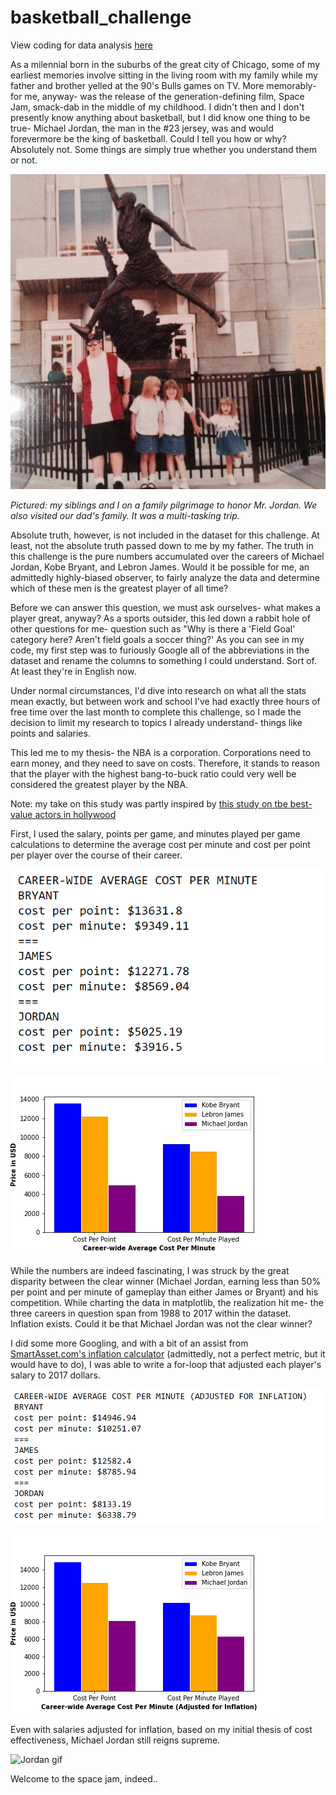 # basketball_challenge
 
View coding for data analysis [here](https://github.com/kehull/basketball_challenge/blob/main/Untitled.ipynb)

As a milennial born in the suburbs of the great city of Chicago, some of my earliest memories involve sitting in the living room with my family while my father and brother yelled at the 90's Bulls games on TV. More memorably- for me, anyway- was the release of the generation-defining film, Space Jam, smack-dab in the middle of my childhood. I didn't then and I don't presently know anything about basketball, but I did know one thing to be true- Michael Jordan, the man in the #23 jersey, was and would forevermore be the king of basketball. Could I tell you how or why? Absolutely not. Some things are simply true whether you understand them or not.

![family](https://github.com/kehull/basketball_challenge/blob/main/images/family.jpg?raw=true)

_Pictured: my siblings and I on a family pilgrimage to honor Mr. Jordan. We also visited our dad's family. It was a multi-tasking trip._

Absolute truth, however, is not included in the dataset for this challenge. At least, not the absolute truth passed down to me by my father. The truth in this challenge is the pure numbers accumulated over the careers of Michael Jordan, Kobe Bryant, and Lebron James. Would it be possible for me, an admittedly highly-biased observer, to fairly analyze the data and determine which of these men is the greatest player of all time?

Before we can answer this question, we must ask ourselves- what makes a player great, anyway? As a sports outsider, this led down a rabbit hole of other questions for me- question such as "Why is there a 'Field Goal' category here? Aren't field goals a soccer thing?' As you can see in my code, my first step was to furiously Google all of the abbreviations in the dataset and rename the columns to something I could understand. Sort of. At least they're in English now.

Under normal circumstances, I'd dive into research on what all the stats mean exactly, but between work and school I've had exactly three hours of free time over the last month to complete this challenge, so I made the decision to limit my research to topics I already understand- things like points and salaries.

This led me to my thesis- the NBA is a corporation. Corporations need to earn money, and they need to save on costs. Therefore, it stands to reason that the player with the highest bang-to-buck ratio could very well be considered the greatest player by the NBA.

Note: my take on this study was partly inspired by [this study on tbe best-value actors in hollywood](https://www.statista.com/statistics/649757/best-value-actors-in-hollywood/#:~:text=The%20statistic%20presents%20a%20ranking,one%20dollar%20of%20his%20pay.)

First, I used the salary, points per game, and minutes played per game calculations to determine the average cost per minute and cost per point per player over the course of their career.

![](https://github.com/kehull/basketball_challenge/blob/main/images/cost_per_minute.png?raw=true)

![](https://github.com/kehull/basketball_challenge/blob/main/images/raw_plot.jpg?raw=true)

While the numbers are indeed fascinating, I was struck by the great disparity between the clear winner (Michael Jordan, earning less than 50% per point and per minute of gameplay than either James or Bryant) and his competition. While charting the data in matplotlib, the realization hit me- the three careers in question span from 1988 to 2017 within the dataset. Inflation exists. Could it be that Michael Jordan was not the clear winner?

I did some more Googling, and with a bit of an assist from [SmartAsset.com's inflation calculator](https://smartasset.com/investing/inflation-calculator) (admittedly, not a perfect metric, but it would have to do), I was able to write a for-loop that adjusted each player's salary to 2017 dollars.

![](https://github.com/kehull/basketball_challenge/blob/main/images/adj_cost_per_minute.png?raw=true)

![](https://github.com/kehull/basketball_challenge/blob/main/images/adj_plot.png?raw=true)

Even with salaries adjusted for inflation, based on my initial thesis of cost effectiveness, Michael Jordan still reigns supreme.

![Jordan gif](https://media.tenor.com/images/06353b595f641a74ecd763efc872a760/tenor.gif)

Welcome to the space jam, indeed..
